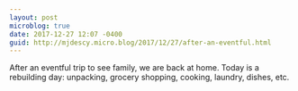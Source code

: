 ```yaml
---
layout: post
microblog: true
date: 2017-12-27 12:07 -0400
guid: http://mjdescy.micro.blog/2017/12/27/after-an-eventful.html
---
```

After an eventful trip to see family, we are back at home. Today is a rebuilding day: unpacking, grocery shopping, cooking, laundry, dishes, etc.
